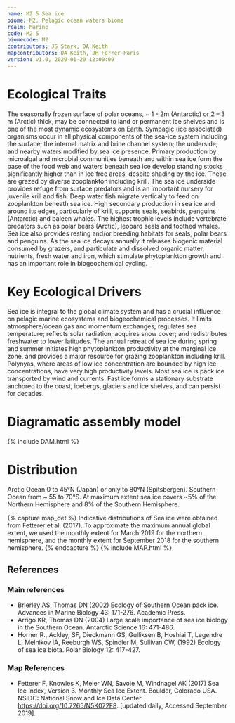 ```yaml
---
name: M2.5 Sea ice
biome: M2. Pelagic ocean waters biome
realm: Marine
code: M2.5
biomecode: M2
contributors: JS Stark, DA Keith
mapcontributors: DA Keith, JR Ferrer-Paris
version: v1.0, 2020-01-20 12:00:00
---
```

# Ecological Traits
 
The seasonally frozen surface of polar oceans, ~ 1 - 2m (Antarctic) or 2 – 3 m (Arctic) thick, may be connected to land or permanent ice shelves and is one of the most dynamic ecosystems on Earth. Sympagic (ice associated) organisms occur in all physical components of the sea-ice system including the surface; the internal matrix and brine channel system; the underside; and nearby waters modified by sea ice presence. Primary production by microalgal and microbial communities beneath and within sea ice form the base of the food web and waters beneath sea ice develop standing stocks significantly higher than in ice free areas, despite shading by the ice. These are grazed by diverse zooplankton including krill. The sea ice underside provides refuge from surface predators and is an important nursery for juvenile krill and fish. Deep water fish migrate vertically to feed on zooplankton beneath sea ice. High secondary production in sea ice and around its edges, particularly of krill, supports seals, seabirds, penguins (Antarctic) and baleen whales. The highest trophic levels include vertebrate predators such as polar bears (Arctic), leopard seals and toothed whales. Sea ice also provides resting and/or breeding habitats for seals, polar bears and penguins. As the sea ice decays annually it releases biogenic material consumed by grazers, and particulate and dissolved organic matter, nutrients, fresh water and iron, which stimulate phytoplankton growth and has an important role in biogeochemical cycling.
 
# Key Ecological Drivers
 
Sea ice is integral to the global climate system and has a crucial influence on pelagic marine ecosystems and biogeochemical processes. It limits atmosphere/ocean gas and momentum exchanges; regulates sea temperature; reflects solar radiation; acquires snow cover; and redistributes freshwater to lower latitudes. The annual retreat of sea ice during spring and summer initiates high phytoplankton productivity at the marginal ice zone, and provides a major resource for grazing zooplankton including krill. Polynyas, where areas of low ice concentration are bounded by high ice concentrations, have very high productivity levels. Most sea ice is pack ice transported by wind and currents. Fast ice forms a stationary substrate anchored to the coast, icebergs, glaciers and ice shelves, and can persist for decades.
 
# Diagramatic assembly model
 
{% include DAM.html %}
 
# Distribution
 
Arctic Ocean 0 to 45°N (Japan) or only to 80°N (Spitsbergen). Southern Ocean from ~ 55 to 70°S. At maximum extent sea ice covers ~5% of the Northern Hemisphere and 8% of the Southern Hemisphere.

{% capture map_det %}
Indicative distributions of Sea ice were obtained from Fetterer et al. (2017). To approximate the maximum annual global extent, we used the monthly extent for March 2019 for the northern hemisphere, and the monthly extent for September 2018 for the southern hemisphere.
{% endcapture %}
{% include MAP.html %}

## References
### Main references
* Brierley AS, Thomas DN (2002) Ecology of Southern Ocean pack ice. Advances in Marine Biology 43: 171-276. Academic Press.
* Arrigo KR, Thomas DN (2004) Large scale importance of sea ice biology in the Southern Ocean. Antarctic Science 16: 471-486.
* Horner R., Ackley, SF, Dieckmann GS, Gulliksen B, Hoshiai T, Legendre L, Melnikov IA, Reeburgh WS, Spindler M, Sullivan CW, (1992) Ecology of sea ice biota. Polar Biology 12: 417-427.
### Map References
* Fetterer F, Knowles K, Meier WN, Savoie M, Windnagel AK (2017) Sea Ice Index, Version 3. Monthly Sea Ice Extent. Boulder, Colorado USA. NSIDC: National Snow and Ice Data Center. https://doi.org/10.7265/N5K072F8. [updated daily, Accessed September 2019].
